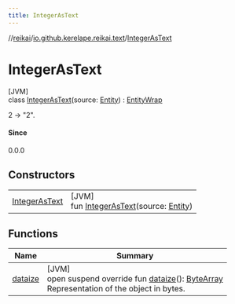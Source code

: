 ```yaml
---
title: IntegerAsText
---
```

//[reikai](../../../index.html)/[io.github.kerelape.reikai.text](../index.html)/[IntegerAsText](index.html)



# IntegerAsText



[JVM]\
class [IntegerAsText](index.html)(source: [Entity](../../io.github.kerelape.reikai.core/-entity/index.html)) : [EntityWrap](../../io.github.kerelape.reikai.core/-entity-wrap/index.html)

2 -> &quot;2&quot;.



#### Since



0.0.0



## Constructors


| | |
|---|---|
| [IntegerAsText](-integer-as-text.html) | [JVM]<br>fun [IntegerAsText](-integer-as-text.html)(source: [Entity](../../io.github.kerelape.reikai.core/-entity/index.html)) |


## Functions


| Name | Summary |
|---|---|
| [dataize](../../io.github.kerelape.reikai.core/-entity/dataize.html) | [JVM]<br>open suspend override fun [dataize](../../io.github.kerelape.reikai.core/-entity/dataize.html)(): [ByteArray](https://kotlinlang.org/api/latest/jvm/stdlib/kotlin/-byte-array/index.html)<br>Representation of the object in bytes. |

